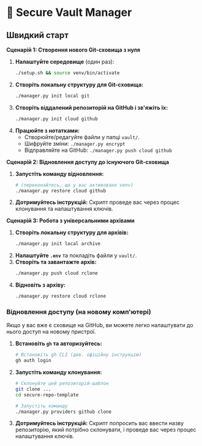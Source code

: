 # 🔐 Secure Vault Manager

## Швидкий старт

**Сценарій 1: Створення нового Git-сховища з нуля**

1.  **Налаштуйте середовище** (один раз):
    ```bash
    ./setup.sh && source venv/bin/activate
    ```
2.  **Створіть локальну структуру для Git-сховища:**
    ```bash
    ./manager.py init local git
    ```
3.  **Створіть віддалений репозиторій на GitHub і зв'яжіть їх:**
    ```bash
    ./manager.py init cloud github
    ```
4.  **Працюйте з нотатками:**
    * Створюйте/редагуйте файли у папці `vault/`.
    * Шифруйте зміни: `./manager.py encrypt`
    * Відправляйте на GitHub: `./manager.py push cloud github`

**Сценарій 2: Відновлення доступу до існуючого Git-сховища**

1.  **Запустіть команду відновлення:**
    ```bash
    # (переконайтесь, що у вас активовано venv)
    ./manager.py restore cloud github
    ```
2.  **Дотримуйтесь інструкцій:** Скрипт проведе вас через процес клонування та налаштування ключів.

**Сценарій 3: Робота з універсальними архівами**

1.  **Створіть локальну структуру для архівів:**
    ```bash
    ./manager.py init local archive
    ```
2.  **Налаштуйте `.env`** та покладіть файли у `vault/`.
3.  **Створіть та завантажте архів:**
    ```bash
    ./manager.py push cloud rclone
    ```
4.  **Відновіть з архіву:**
    ```bash
    ./manager.py restore cloud rclone
    ```

### Відновлення доступу (на новому комп'ютері)

Якщо у вас вже є сховище на GitHub, ви можете легко налаштувати до нього доступ на новому пристрої.

1.  **Встановіть `gh` та авторизуйтесь:**
    ```bash
    # Встановіть gh CLI (див. офіційну інструкцію)
    gh auth login
    ```
2.  **Запустіть команду клонування:**
    ```bash
    # Склонуйте цей репозиторій-шаблон
    git clone ...
    cd secure-repo-template
    
    # Запустіть команду
    ./manager.py providers github clone
    ```
3.  **Дотримуйтесь інструкцій:** Скрипт попросить вас ввести назву репозиторію, який потрібно склонувати, і проведе вас через процес налаштування ключів.